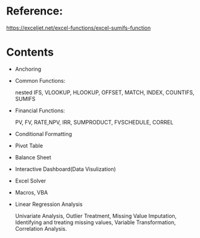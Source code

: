 # Reference:

https://exceljet.net/excel-functions/excel-sumifs-function

# Contents

- Anchoring

- Common Functions:

  nested IFS, VLOOKUP, HLOOKUP, OFFSET, MATCH, INDEX, COUNTIFS, SUMIFS

- Financial Functions:

  PV, FV, RATE,NPV, IRR, SUMPRODUCT, FVSCHEDULE, CORREL

- Conditional Formatting

- Pivot Table

- Balance Sheet

- Interactive Dashboard(Data Visulization)

- Excel Solver

- Macros, VBA

- Linear Regression Analysis

  Univariate Analysis, Outlier Treatment, Missing Value Imputation, Identifying and treating missing values, Variable Transformation, Correlation Analysis.
